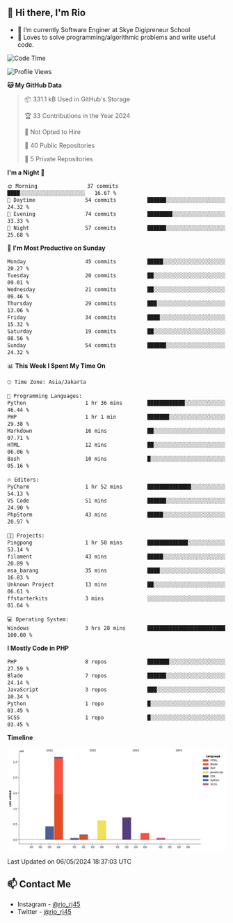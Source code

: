 ## 👋 Hi there, I'm Rio 

-  🔭 I’m currently Software Enginer at Skye Digipreneur School
-  💬 Loves to solve programming/algorithmic problems and write useful code.

<!--START_SECTION:waka-->
![Code Time](http://img.shields.io/badge/Code%20Time-1%2C039%20hrs-blue)

![Profile Views](http://img.shields.io/badge/Profile%20Views-0-blue)

**🐱 My GitHub Data** 

> 📦 331.1 kB Used in GitHub's Storage 
 > 
> 🏆 33 Contributions in the Year 2024
 > 
> 🚫 Not Opted to Hire
 > 
> 📜 40 Public Repositories 
 > 
> 🔑 5 Private Repositories 
 > 
**I'm a Night 🦉** 

```text
🌞 Morning                37 commits          ████░░░░░░░░░░░░░░░░░░░░░   16.67 % 
🌆 Daytime                54 commits          ██████░░░░░░░░░░░░░░░░░░░   24.32 % 
🌃 Evening                74 commits          ████████░░░░░░░░░░░░░░░░░   33.33 % 
🌙 Night                  57 commits          ██████░░░░░░░░░░░░░░░░░░░   25.68 % 
```
📅 **I'm Most Productive on Sunday** 

```text
Monday                   45 commits          █████░░░░░░░░░░░░░░░░░░░░   20.27 % 
Tuesday                  20 commits          ██░░░░░░░░░░░░░░░░░░░░░░░   09.01 % 
Wednesday                21 commits          ██░░░░░░░░░░░░░░░░░░░░░░░   09.46 % 
Thursday                 29 commits          ███░░░░░░░░░░░░░░░░░░░░░░   13.06 % 
Friday                   34 commits          ████░░░░░░░░░░░░░░░░░░░░░   15.32 % 
Saturday                 19 commits          ██░░░░░░░░░░░░░░░░░░░░░░░   08.56 % 
Sunday                   54 commits          ██████░░░░░░░░░░░░░░░░░░░   24.32 % 
```


📊 **This Week I Spent My Time On** 

```text
🕑︎ Time Zone: Asia/Jakarta

💬 Programming Languages: 
Python                   1 hr 36 mins        ████████████░░░░░░░░░░░░░   46.44 % 
PHP                      1 hr 1 min          ███████░░░░░░░░░░░░░░░░░░   29.38 % 
Markdown                 16 mins             ██░░░░░░░░░░░░░░░░░░░░░░░   07.71 % 
HTML                     12 mins             ██░░░░░░░░░░░░░░░░░░░░░░░   06.06 % 
Bash                     10 mins             █░░░░░░░░░░░░░░░░░░░░░░░░   05.16 % 

🔥 Editors: 
PyCharm                  1 hr 52 mins        ██████████████░░░░░░░░░░░   54.13 % 
VS Code                  51 mins             ██████░░░░░░░░░░░░░░░░░░░   24.90 % 
PhpStorm                 43 mins             █████░░░░░░░░░░░░░░░░░░░░   20.97 % 

🐱‍💻 Projects: 
Pingpong                 1 hr 50 mins        █████████████░░░░░░░░░░░░   53.14 % 
filament                 43 mins             █████░░░░░░░░░░░░░░░░░░░░   20.89 % 
msa_barang               35 mins             ████░░░░░░░░░░░░░░░░░░░░░   16.83 % 
Unknown Project          13 mins             ██░░░░░░░░░░░░░░░░░░░░░░░   06.61 % 
ffstarterkits            3 mins              ░░░░░░░░░░░░░░░░░░░░░░░░░   01.64 % 

💻 Operating System: 
Windows                  3 hrs 28 mins       █████████████████████████   100.00 % 
```

**I Mostly Code in PHP** 

```text
PHP                      8 repos             ███████░░░░░░░░░░░░░░░░░░   27.59 % 
Blade                    7 repos             ██████░░░░░░░░░░░░░░░░░░░   24.14 % 
JavaScript               3 repos             ███░░░░░░░░░░░░░░░░░░░░░░   10.34 % 
Python                   1 repo              █░░░░░░░░░░░░░░░░░░░░░░░░   03.45 % 
SCSS                     1 repo              █░░░░░░░░░░░░░░░░░░░░░░░░   03.45 % 
```



**Timeline**

![Lines of Code chart](https://raw.githubusercontent.com/neushepa/neushepa/main/assets/bar_graph.png)


 Last Updated on 06/05/2024 18:37:03 UTC
<!--END_SECTION:waka-->

## 📫 Contact Me
- Instagram - [@rio_rj45](https://www.instagram.com/rio_rj45/)
- Twitter - [@rio_rj45](https://twitter.com/rio_rj45)
